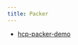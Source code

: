 ```yaml
---
title: Packer
---
```


- [hcp-packer-demo](https://github.com/CalebAlbers/hashitalks-2022-hcp-packer-demo)
